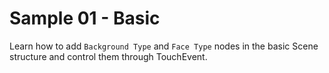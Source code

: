  # Sample 01 - Basic
 Learn how to add `Background Type` and `Face Type` nodes in the basic Scene structure and control them through TouchEvent.  